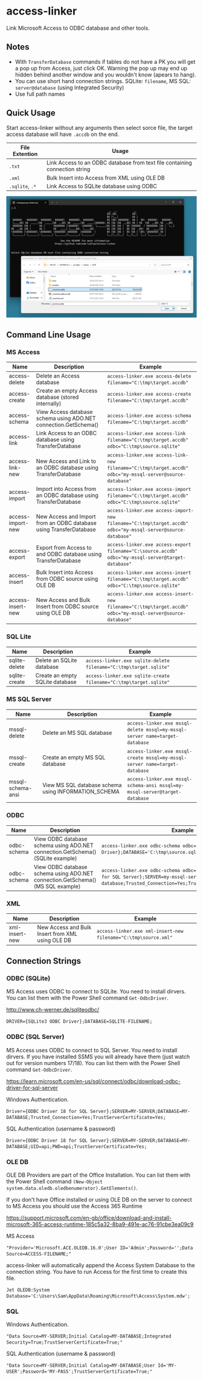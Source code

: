 # access-linker
Link Microsoft Access to ODBC database and other tools.

## Notes
- With `TransferDatabase` commands if tables do not have a PK you will get a pop up from Access, just click OK. Warning the pop up may end up hidden behind another window and you wouldn't know (apears to hang).
- You can use short hand connection strings. SQLite: `filename`, MS SQL: `server@database` (using Integrated Security)
- Use full path names

## Quick Usage
Start access-linker without any arguments then select sorce file, the target access database will have `.accdb` on the end.

| File Extention | Usage |
| -------------- | ----- |
| `.txt` | Link Access to an ODBC database from text file containing connection string |
| `.xml` | Bulk Insert into Access from XML using OLE DB |
| `.sqlite`, `.*` | Link Access to SQLite database using ODBC |

![MAME-AO UI](https://raw.githubusercontent.com/sam-ludlow/access-linker/main/images/access-quick-link.png)

## Command Line Usage

### MS Access
| Name | Description | Example |
| ---- | ----------- | ------- |
| access-delete | Delete an Access database | `access-linker.exe access-delete filename="C:\tmp\target.accdb"` |
| access-create | Create an empty Access database (stored internally) | `access-linker.exe access-create filename="C:\tmp\target.accdb"` |
| access-schema | View Access database schema using ADO.NET connection.GetSchema() | `access-linker.exe access-schema filename="C:\tmp\target.accdb"` |
| access-link | Link Access to an ODBC database using TransferDatabase | `access-linker.exe access-link filename="C:\tmp\target.accdb" odbc="C:\tmp\source.sqlite"` |
| access-link-new | New Access and Link to an ODBC database using TransferDatabase | `access-linker.exe access-link-new filename="C:\tmp\target.accdb" odbc="my-mssql-server@source-database"` |
| access-import | Import into Access from an ODBC database using TransferDatabase  | `access-linker.exe access-import filename="C:\tmp\target.accdb" odbc="C:\tmp\source.sqlite"` |
| access-import-new | New Access and Import from an ODBC database using TransferDatabase | `access-linker.exe access-import-new filename="C:\tmp\target.accdb" odbc="my-mssql-server@source-database"` |
| access-export | Export from Access to and ODBC database using TransferDatabase | `access-linker.exe access-export filename="C:\source.accdb" odbc="my-mssql-server@target-database"` |
| access-insert | Bulk Insert into Access from ODBC source using OLE DB | `access-linker.exe access-insert filename="C:\tmp\target.accdb" odbc="C:\tmp\source.sqlite"` |
| access-insert-new | New Access and Bulk Insert from ODBC source using OLE DB | `access-linker.exe access-insert-new filename="C:\tmp\target.accdb" odbc="my-mssql-server@source-database"` |

### SQL Lite
| Name | Description | Example |
| ---- | ----------- | ------- |
| sqlite-delete | Delete an SQLite database | `access-linker.exe sqlite-delete filename="C:\tmp\target.sqlite"` |
| sqlite-create | Create an empty SQLite database | `access-linker.exe sqlite-create filename="C:\tmp\target.sqlite"` |

### MS SQL Server
| Name | Description | Example |
| ---- | ----------- | ------- |
| mssql-delete | Delete an MS SQL database | `access-linker.exe mssql-delete mssql=my-mssql-server name=target-database` |
| mssql-create | Create an empty MS SQL database | `access-linker.exe mssql-create mssql=my-mssql-server name=target-database` |
| mssql-schema-ansi | View MS SQL database schema using INFORMATION_SCHEMA | `access-linker.exe mssql-schema-ansi mssql=my-mssql-server@target-database` |

### ODBC
| Name | Description | Example |
| ---- | ----------- | ------- |
| odbc-schema | View ODBC database schema using ADO.NET connection.GetSchema() (SQLite example) | `access-linker.exe odbc-schema odbc="DRIVER={SQLite3 ODBC Driver};DATABASE='C:\tmp\source.sqlite';"` |
| odbc-schema | View ODBC database schema using ADO.NET connection.GetSchema() (MS SQL example) | `access-linker.exe odbc-schema odbc="Driver={ODBC Driver 18 for SQL Server};SERVER=my-mssql-server;DATABASE=source-database;Trusted_Connection=Yes;TrustServerCertificate=Yes;"` |

### XML
| Name | Description | Example |
| ---- | ----------- | ------- |
| xml-insert-new | New Access and Bulk Insert from XML using OLE DB | `access-linker.exe xml-insert-new filename="C:\tmp\source.xml"` |

## Connection Strings

### ODBC (SQLite)
MS Access uses ODBC to connect to SQLite. You need to install dirvers. You can list them with the Power Shell command `Get-OdbcDriver`.

http://www.ch-werner.de/sqliteodbc/

```
DRIVER={SQLite3 ODBC Driver};DATABASE=SQLITE-FILENAME;
```

### ODBC (SQL Server)
MS Access uses ODBC to connect to SQL Server. You need to install dirvers. If you have installed SSMS you will already have them (just watch out for version numbers 17/18). You can list them with the Power Shell command `Get-OdbcDriver`.

https://learn.microsoft.com/en-us/sql/connect/odbc/download-odbc-driver-for-sql-server

Windows Authentication. 
```
Driver={ODBC Driver 18 for SQL Server};SERVER=MY-SERVER;DATABASE=MY-DATABASE;Trusted_Connection=Yes;TrustServerCertificate=Yes;
```

SQL Authentication (username & password)
```
Driver={ODBC Driver 18 for SQL Server};SERVER=MY-SERVER;DATABASE=MY-DATABASE;UID=api;PWD=api;TrustServerCertificate=Yes;
```

### OLE DB

OLE DB Providers are part of the Office Installation. You can list them with the Power Shell command `(New-Object system.data.oledb.oledbenumerator).GetElements()`.

If you don't have Office installed or using OLE DB on the server to connect to MS Access you should use the Access 365 Runtime

https://support.microsoft.com/en-gb/office/download-and-install-microsoft-365-access-runtime-185c5a32-8ba9-491e-ac76-91cbe3ea09c9

MS Access
```
"Provider='Microsoft.ACE.OLEDB.16.0';User ID='Admin';Password='';Data Source=ACCESS-FILENAME;"
```

access-linker will automatically append the Access System Database to the connection string. You have to run Access for the first time to create this file.
```
Jet OLEDB:System Database='C:\Users\Sam\AppData\Roaming\Microsoft\Access\System.mdw';
```
### SQL

Windows Authentication. 
```
"Data Source=MY-SERVER;Initial Catalog=MY-DATABASE;Integrated Security=True;TrustServerCertificate=True;"
```

SQL Authentication (username & password)
```
"Data Source=MY-SERVER;Initial Catalog=MY-DATABASE;User Id='MY-USER';Password='MY-PASS';TrustServerCertificate=True;"
```
